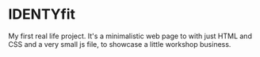# IDENTYfit

My first real life project. It's a minimalistic web page to with just HTML and CSS and a very small js file, to showcase a little workshop business. 
